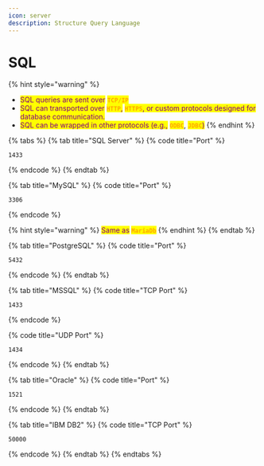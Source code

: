 ```yaml
---
icon: server
description: Structure Query Language
---
```


# SQL

{% hint style="warning" %}
* <mark style="color:purple;">SQL queries are sent over</mark> <mark style="color:orange;">**`TCP/IP`**</mark>
* <mark style="color:purple;">SQL can transported over</mark> <mark style="color:orange;">**`HTTP`**</mark><mark style="color:purple;">,</mark> <mark style="color:orange;">**`HTTPS`**</mark><mark style="color:purple;">, or custom protocols designed for database communication.</mark>
* <mark style="color:purple;">SQL can be wrapped in other protocols (e.g.,</mark> <mark style="color:orange;">**`ODBC`**</mark>, <mark style="color:orange;">**`JDBC`**</mark><mark style="color:purple;">)</mark>
{% endhint %}

{% tabs %}
{% tab title="SQL Server" %}
{% code title="Port" %}
```
1433
```
{% endcode %}
{% endtab %}

{% tab title="MySQL" %}
{% code title="Port" %}
```
3306
```
{% endcode %}

{% hint style="warning" %}
<mark style="color:purple;">Same as</mark> <mark style="color:orange;">**`MariaDb`**</mark>
{% endhint %}
{% endtab %}

{% tab title="PostgreSQL" %}
{% code title="Port" %}
```
5432
```
{% endcode %}
{% endtab %}

{% tab title="MSSQL" %}
{% code title="TCP Port" %}
```
1433
```
{% endcode %}

{% code title="UDP Port" %}
```
1434
```
{% endcode %}
{% endtab %}

{% tab title="Oracle" %}
{% code title="Port" %}
```
1521
```
{% endcode %}
{% endtab %}

{% tab title="IBM DB2" %}
{% code title="TCP Port" %}
```
50000
```
{% endcode %}
{% endtab %}
{% endtabs %}
